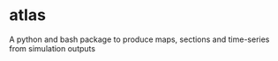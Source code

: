 # atlas
A python and bash package to produce maps, sections and time-series from simulation outputs
